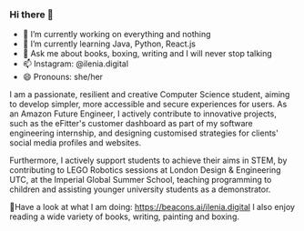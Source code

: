 ### Hi there 👋

- 🔭 I’m currently working on everything and nothing
- 🌱 I’m currently learning Java, Python, React.js
- 💬 Ask me about books, boxing, writing and I will never stop talking
- 📫 Instagram: @ilenia.digital
- 😄 Pronouns: she/her

I am a passionate, resilient and creative Computer Science student, aiming to develop simpler, more accessible and secure experiences for users.
As an Amazon Future Engineer, I actively contribute to innovative projects, such as the eFitter's customer dashboard as part of my software engineering internship, and designing customised strategies for clients' social media profiles and websites.

Furthermore, I actively support students to achieve their aims in STEM, by contributing to LEGO Robotics sessions at London Design & Engineering UTC, at the Imperial Global Summer School, teaching programming to children and assisting younger university students as a demonstrator.

🔗Have a look at what I am doing: https://beacons.ai/ilenia.digital 
I also enjoy reading a wide variety of books, writing, painting and boxing.
